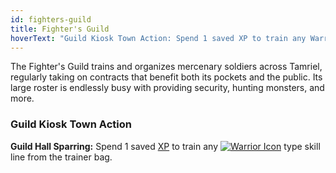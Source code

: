 ```yaml
---
id: fighters-guild
title: Fighter's Guild
hoverText: "Guild Kiosk Town Action: Spend 1 saved XP to train any Warrior type skill line from the trainer bag."
---
```


The Fighter's Guild trains and organizes mercenary soldiers across Tamriel, regularly taking on contracts that benefit both its pockets and the public. Its large roster is endlessly busy with providing security, hunting monsters, and more.

### Guild Kiosk Town Action
**Guild Hall Sparring:** Spend 1 saved [XP](/docs/all/glossary/xp) to train any [<img src="/icons/warrior.svg" alt="Warrior Icon" class="icon-svg" />](/docs/category/warrior-skills/) type skill line from the trainer bag.